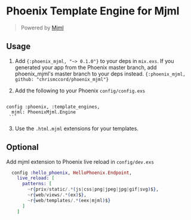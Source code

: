 # Phoenix Template Engine for Mjml

> Powered by [Mjml](https://mjml.io/)


## Usage

  1. Add `{:phoenix_mjml, "~> 0.1.0"}` to your deps in `mix.exs`.
     If you generated your app from the Phoenix master branch,
     add phoenix_mjml's master branch to your deps instead.
     `{:phoenix_mjml, github: "chrismccord/phoenix_mjml"}`
  2. Add the following to your Phoenix `config/config.exs`

     ```elixir
    config :phoenix, :template_engines,
      mjml: PhoenixMjml.Engine
     ```
  3. Use the `.html.mjml` extensions for your templates.

## Optional

Add mjml extension to Phoenix live reload in `config/dev.exs`

```elixir
  config :hello_phoenix, HelloPhoenix.Endpoint,
    live_reload: [
      patterns: [
        ~r{priv/static/.*(js|css|png|jpeg|jpg|gif|svg)$},
        ~r{web/views/.*(ex)$},
        ~r{web/templates/.*(eex|mjml)$}
      ]
    ]
```
